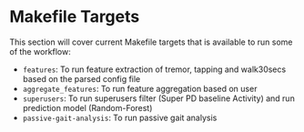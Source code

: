 # Makefile Targets
This section will cover current Makefile targets that is available to run some of the workflow:

- `features`: To run feature extraction of tremor, tapping and walk30secs based on the parsed config file
- `aggregate_features`: To run feature aggregation based on user
- `superusers`: To run superusers filter (Super PD baseline Activity) and run prediction model (Random-Forest)
- `passive-gait-analysis`: To run passive gait analysis
